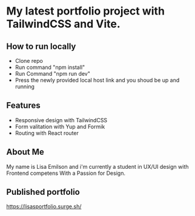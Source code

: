 
# My latest portfolio project with TailwindCSS and Vite.

## How to run locally

- Clone repo
- Run command "npm install"
- Run Command "npm run dev"
- Press the newly provided local host link and you shoud be up and running

## Features

- Responsive design with TailwindCSS
- Form valitation with Yup and Formik
- Routing with React router

## About Me

My name is Lisa Emilson and i'm currently a student in UX/UI design with Frontend competens With a Passion for Design.

## Published portfolio
https://lisasportfolio.surge.sh/
